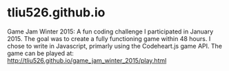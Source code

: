 # tliu526.github.io
Game Jam Winter 2015:
A fun coding challenge I participated in January 2015. 
The goal was to create a fully functioning game within 48 hours.
I chose to write in Javascript, primarly using the Codeheart.js game API.
The game can be played at: http://tliu526.github.io/game_jam_winter_2015/play.html
